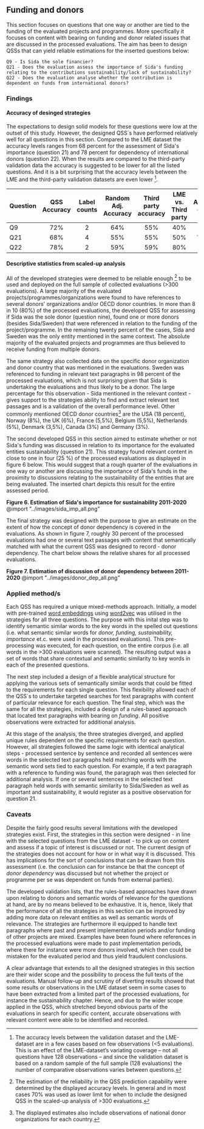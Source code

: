## Funding and donors
This section focuses on questions that one way or another are tied to the funding of the evaluated projects and programmes. More specifically it focuses on content with bearing on funding and donor related issues that are discussed in the processed evaluations. The aim has been to design QSSs that can yield reliable estimations for the inserted questions below: 

    Q9 - Is Sida the sole financier?
    Q21 - Does the evaluation assess the importance of Sida's funding relating to the contributions sustainability/lack of sustainability?
    Q22 - Does the evaluation analyse whether the contribution is dependent on funds from international donors?

### Findings
#### Accuracy of desinged strategies

The expectations to design solid models for these questions were low at the outset of this study. However, the designed QSS´s have performed relatively well for all questions in this section. Compared to the LME dataset the accuracy levels ranges from 68 percent for the assessment of Sida's importance (question 21) and 78 percent for dependency of international donors (question 22). When the results are compared to the third-party validation data the accuracy is suggested to be lower for all the listed questions. And it is a bit surprising that the accuracy levels between the LME and the third-party validation datasets are even lower [^fd1]. 


| Question  | QSS Accuracy | Label counts | Random Adj. Accuracy  | Third party accuracy | LME vs. Third party |  Anticipated difficulty | Assessed difficulty |
|:---|:---:|:---:|:---:|:---:|:---:|:---:|:---:|
| Q9 | 72% | 2 | 64% | 55% | 40% |  High | High | 
| Q21 | 68% | 4 | 55% | 55% | 50% | Very high | Very high  | 
| Q22 | 78% | 2 | 59% | 59% | 80% | High |  High | 


#### Descriptive statistics from scaled-up analysis
All of the developed strategies were deemed to be reliable enough [^fd2] to be used and deployed on the full sample of collected evaluations (>300 evaluations). A large majority of the evaluated projects/programmes/organizations were found to have references to several donors' organizations and/or OECD donor countries. In more than 8 in 10 (80%) of the processed evaluations, the developed QSS for assessing if Sida was the sole donor (question nine), found one or more donors (besides Sida/Sweden) that were referenced in relation to the funding of the project/programme. In the remaining twenty percent of the cases, Sida and Sweden was the only entity mentioned in the same context. The absolute majority of the evaluated projects and programmes are thus believed to receive funding from multiple donors. 

The same strategy also collected data on the specific donor organization and donor country that was mentioned in the evaluations. Sweden was referenced to funding in relevant text paragraphs in 98 percent of the processed evaluations, which is not surprising given that Sida is undertaking the evaluations and thus likely to be a donor. The large percentage for this observation - Sida mentioned in the relevant context - gives support to the strategies ability to find and extract relevant text passages and is a validation of the overall performance level. Other commonly mentioned OECD donor countries[^fd3] are the USA (18 percent), Norway (8%), the UK (6%), France (5,5%), Belgium (5,5%), Netherlands (5%), Denmark (3,5%), Canada (3%) and Germany (3%). 

The second developed QSS in this section aimed to estimate whether or not Sida's funding was discussed in relation to its importance for the evaluated entities sustainability (question 21). This strategy found relevant content in close to one in four (25 %) of the processed evaluations as displayed in figure 6 below. This would suggest that a rough quarter of the evaluations in one way or another are discussing the importance of Sida's funds in the proximity to discussions relating to the sustainability of the entities that are being evaluated. The inserted chart depicts this result for the entire assessed period. 

**Figure 6. Estimation of Sida's importance for sustainability 2011-2020**
@import "../images/sida_imp_all.png"


The final strategy was designed with the purpose to give an estimate on the extent of how the concept of donor dependency is covered in the evaluations. As shown in figure 7, roughly 30 percent of the processed evaluations had one or several text passages with content that semantically matched with what the current QSS was designed to record - donor dependency. The chart below shows the relative shares for all processed evaluations.

**Figure 7. Estimation of discussion of donor dependency between 2011-2020**
@import "../images/donor_dep_all.png"


### Applied method/s 
Each QSS has required a unique mixed-methods approach. Initially, a model with pre-trained [word embeddings](#methods) using [word2vec](#methods) was utilised in the strategies for all three questions. The purpose with this inital step was to identify semantic similar words to the key words in the spelled out questions (i.e. what semantic similar words for *donor, funding, sustainability, importance* et.c. were used in the processed evaluations). This pre-processing was executed, for each question, on the entire corpus (i.e. all words in the >300 evaluations were scanned). The resulting output was a set of words that share contextual and semantic similarity to key words in each of the presented questions. 

The next step included a design of a flexible analytical structure for applying the various sets of semantically similar words that could be fitted to the requirements for each single question. This flexibility allowed each of the QSS´s to undertake targeted searches for text paragraphs with content of particular relevance for each question. The final step, which was the same for all the strategies, included a design of a rules-based approach that located text paragraphs with bearing on *funding*. All positive observations were extracted for additional analysis. 

At this stage of the analysis, the three strategies diverged, and applied unique rules dependent on the specific requirements for each question. However, all strategies followed the same logic with identical analytical steps - processed sentence by sentence and recorded all sentences were words in the selected text paragraphs held matching words with the semantic word sets tied to each question. For example, if a text paragraph with a reference to funding was found, the paragraph was then selected for additional analysis. If one or several sentences in the selected text paragraph held words with semantic similarity to Sida/Sweden as well as important and sustainability, it would register as a positive observation for question 21. 
### Caveats
Despite the fairly good results several limitations with the developed strategies exist. First, the strategies in this section were designed - in line with the selected questions from the LME dataset - to pick up on content and assess if a topic of interest is discussed or not. The current design of the strategies does not account for how or in what way it is discussed. This has implications for the sort of conclusions that can be drawn from this assessment (i.e. the conclusion can for instance be that the concept of *donor dependency* was discussed but not whether the project or programme per se was dependent on funds from external parties).

The developed validation lists, that the rules-based approaches have drawn upon relating to donors and semantic words of relevance for the questions at hand, are by no means believed to be exhaustive. It is, hence, likely that the performance of all the strategies in this section can be improved by adding more data on relevant entities as well as semantic words of relevance. The strategies are furthermore ill equipped to handle text paragraphs where past and present implementation periods and/or funding of other projects are mixed. Examples have been found where references in the processed evaluations were made to past implementation periods, where there for instance were more donors involved, which then could be mistaken for the evaluated period and thus yield fraudulent conclusions. 

A clear advantage that extends to all the designed strategies in this section are their wider scope and the possibility to process the full texts of the evaluations. Manual follow-up and scrutiny of diverting results showed that some results or observations in the LME dataset seem in some cases to have been extracted from a limited part of the processed evaluations, for instance the sustainability chapter. Hence, and due to the wider scope applied in the QSS, which stretched beyond obvious parts of the evaluations in search for specific content, accurate observations with relevant content were able to be identified and recorded.


[^fd1]: The accuracy levels between the validation dataset and the LME-dataset are in a few cases based on few observations (<5 evaluations). This is an effect of the LME-dataset’s variating coverage – not all questions have 128 observations – and since the validation dataset is based on a random sample of the full sample (128 evaluations) the number of comparative observations varies between questions. 
[^fd2]: The estimation of the reliability in the QSS prediction capability were determined by the displayed accuracy levels. In general and in most cases 70% was used as lower limit for when to include the designed QSS in the scaled-up analysis of >300 evaluations. 
[^fd3]: The displayed estimates also include observations of national donor organizations for each country. 
